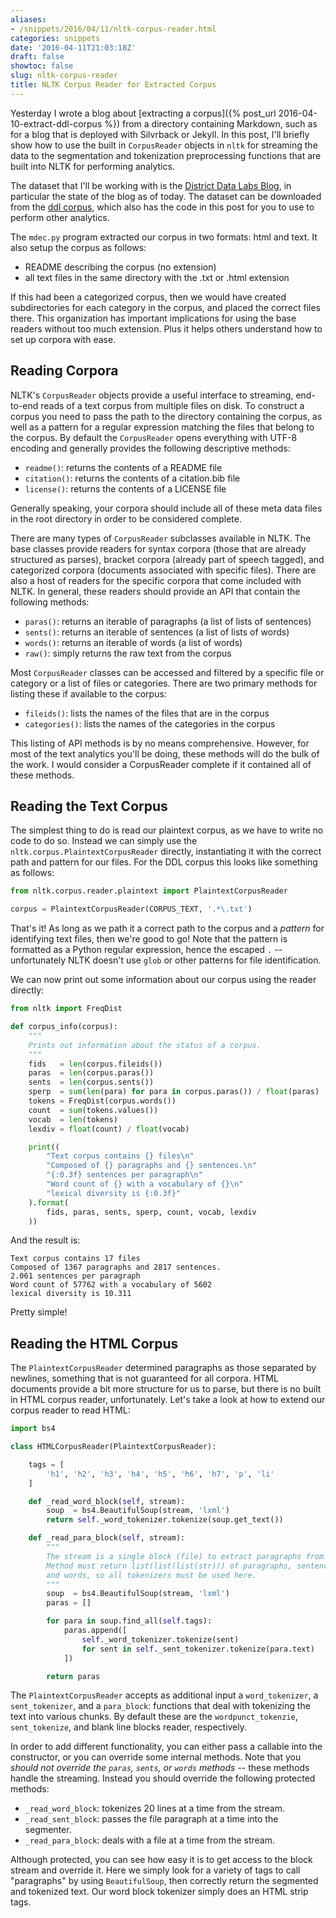 ```yaml
---
aliases:
- /snippets/2016/04/11/nltk-corpus-reader.html
categories: snippets
date: '2016-04-11T21:03:18Z'
draft: false
showtoc: false
slug: nltk-corpus-reader
title: NLTK Corpus Reader for Extracted Corpus
---
```


Yesterday I wrote a blog about [extracting a corpus]({% post_url 2016-04-10-extract-ddl-corpus %}) from a directory containing Markdown, such as for a blog that is deployed with Silvrback or Jekyll. In this post, I'll briefly show how to use the built in `CorpusReader` objects in `nltk` for streaming the data to the segmentation and tokenization preprocessing functions that are built into NLTK for performing analytics.

The dataset that I'll be working with is the [District Data Labs Blog](http://blog.districtdatalabs.com/), in particular the state of the blog as of today. The dataset can be downloaded from the [ddl corpus](http://bit.ly/ddl-blogs-corpus), which also has the code in this post for you to use to perform other analytics.

The `mdec.py` program extracted our corpus in two formats: html and text. It also setup the corpus as follows:

- README describing the corpus (no extension)
- all text files in the same directory with the .txt or .html extension

If this had been a categorized corpus, then we would have created subdirectories for each category in the corpus, and placed the correct files there. This organization has important implications for using the base readers without too much extension. Plus it helps others understand how to set up corpora with ease.

## Reading Corpora

NLTK's `CorpusReader` objects provide a useful interface to streaming, end-to-end reads of a text corpus from multiple files on disk. To construct a corpus you need to pass the path to the directory containing the corpus, as well as a pattern for a regular expression matching the files that belong to the corpus. By default the `CorpusReader` opens everything with UTF-8 encoding and generally provides the following descriptive methods:

- `readme()`: returns the contents of a README file
- `citation()`: returns the contents of a citation.bib file
- `license()`: returns the contents of a LICENSE file

Generally speaking, your corpora should include all of these meta data files in the root directory in order to be considered complete.

There are many types of `CorpusReader` subclasses available in NLTK. The base classes provide readers for syntax corpora (those that are already structured as parses), bracket corpora (already part of speech tagged), and categorized corpora (documents associated with specific files). There are also a host of readers for the specific corpora that come included with NLTK. In general, these readers should provide an API that contain the following methods:

- `paras()`: returns an iterable of paragraphs (a list of lists of sentences)
- `sents()`: returns an iterable of sentences (a list of lists of words)
- `words()`: returns an iterable of words (a list of words)
- `raw()`: simply returns the raw text from the corpus

Most `CorpusReader` classes can be accessed and filtered by a specific file or category or a list of files or categories. There are two primary methods for listing these if available to the corpus:

- `fileids()`: lists the names of the files that are in the corpus
- `categories()`: lists the names of the categories in the corpus

This listing of API methods is by no means comprehensive. However, for most of the text analytics you'll be doing, these methods will do the bulk of the work. I would consider a CorpusReader complete if it contained all of these methods.

## Reading the Text Corpus

The simplest thing to do is read our plaintext corpus, as we have to write no code to do so. Instead we can simply use the `nltk.corpus.PlaintextCorpusReader` directly, instantiating it with the correct path and pattern for our files. For the DDL corpus this looks like something as follows:

```python
from nltk.corpus.reader.plaintext import PlaintextCorpusReader

corpus = PlaintextCorpusReader(CORPUS_TEXT, '.*\.txt')
```

That's it! As long as we path it a correct path to the corpus and a _pattern_ for identifying text files, then we're good to go! Note that the pattern is formatted as a Python regular expression, hence the escaped `.` -- unfortunately NLTK doesn't use `glob` or other patterns for file identification.

We can now print out some information about our corpus using the reader directly:

```python
from nltk import FreqDist

def corpus_info(corpus):
    """
    Prints out information about the status of a corpus.
    """
    fids   = len(corpus.fileids())
    paras  = len(corpus.paras())
    sents  = len(corpus.sents())
    sperp  = sum(len(para) for para in corpus.paras()) / float(paras)
    tokens = FreqDist(corpus.words())
    count  = sum(tokens.values())
    vocab  = len(tokens)
    lexdiv = float(count) / float(vocab)

    print((
        "Text corpus contains {} files\n"
        "Composed of {} paragraphs and {} sentences.\n"
        "{:0.3f} sentences per paragraph\n"
        "Word count of {} with a vocabulary of {}\n"
        "lexical diversity is {:0.3f}"
    ).format(
        fids, paras, sents, sperp, count, vocab, lexdiv
    ))
```

And the result is:

```text
Text corpus contains 17 files
Composed of 1367 paragraphs and 2817 sentences.
2.061 sentences per paragraph
Word count of 57762 with a vocabulary of 5602
lexical diversity is 10.311
```

Pretty simple!

## Reading the HTML Corpus

The `PlaintextCorpusReader` determined paragraphs as those separated by newlines, something that is not guaranteed for all corpora. HTML documents provide a bit more structure for us to parse, but there is no built in HTML corpus reader, unfortunately. Let's take a look at how to extend our corpus reader to read HTML:

```python
import bs4

class HTMLCorpusReader(PlaintextCorpusReader):

    tags = [
        'h1', 'h2', 'h3', 'h4', 'h5', 'h6', 'h7', 'p', 'li'
    ]

    def _read_word_block(self, stream):
        soup  = bs4.BeautifulSoup(stream, 'lxml')
        return self._word_tokenizer.tokenize(soup.get_text())

    def _read_para_block(self, stream):
        """
        The stream is a single block (file) to extract paragraphs from.
        Method must return list(list(list(str))) of paragraphs, sentences,
        and words, so all tokenizers must be used here.
        """
        soup  = bs4.BeautifulSoup(stream, 'lxml')
        paras = []

        for para in soup.find_all(self.tags):
            paras.append([
                self._word_tokenizer.tokenize(sent)
                for sent in self._sent_tokenizer.tokenize(para.text)
            ])

        return paras
```

The `PlaintextCorpusReader` accepts as additional input a `word_tokenizer`, a `sent_tokenizer`, and a `para_block`: functions that deal with tokenizing the text into various chunks. By default these are the `wordpunct_tokenzie`, `sent_tokenize`, and blank line blocks reader, respectively.

In order to add different functionality, you can either pass a callable into the constructor, or you can override some internal methods. Note that you _should not override the `paras`, `sents`, or `words` methods_ -- these methods handle the streaming. Instead you should override the following protected methods:

- `_read_word_block`: tokenizes 20 lines at a time from the stream.
- `_read_sent_block`: passes the file paragraph at a time into the segmenter.
- `_read_para_block`: deals with a file at a time from the stream.

Although protected, you can see how easy it is to get access to the block stream and override it. Here we simply look for a variety of tags to call "paragraphs" by using `BeautifulSoup`, then correctly return the segmented and tokenized text. Our word block tokenizer simply does an HTML strip tags.
